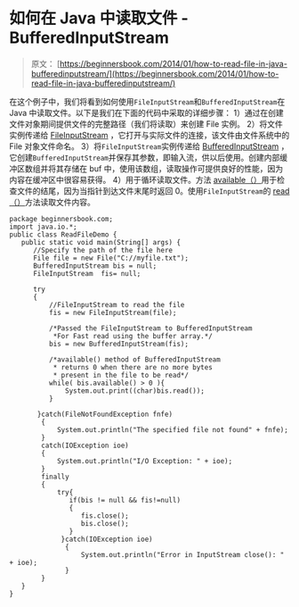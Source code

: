 # 如何在 Java 中读取文件 - BufferedInputStream

> 原文： [https://beginnersbook.com/2014/01/how-to-read-file-in-java-bufferedinputstream/](https://beginnersbook.com/2014/01/how-to-read-file-in-java-bufferedinputstream/)

在这个例子中，我们将看到如何使用`FileInputStream`和`BufferedInputStream`在 Java 中读取文件。以下是我们在下面的代码中采取的详细步骤：
1）通过在创建文件对象期间提供文件的完整路径（我们将读取）来创建 File 实例。
2）将文件实例传递给 [FileInputStream](https://docs.oracle.com/javase/7/docs/api/java/io/FileInputStream.html#FileInputStream(java.io.File)) ，它打开与实际文件的连接，该文件由文件系统中的 File 对象文件命名。
3）将`FileInputStream`实例传递给 [BufferedInputStream](https://docs.oracle.com/javase/7/docs/api/java/io/BufferedInputStream.html#BufferedInputStream(java.io.InputStream)) ，它创建`BufferedInputStream`并保存其参数，即输入流，供以后使用。创建内部缓冲区数组并将其存储在 buf 中，使用该数组，读取操作可提供良好的性能，因为内容在缓冲区中很容易获得。
4）用于循环读取文件。方法 [available（）](https://docs.oracle.com/javase/7/docs/api/java/io/BufferedInputStream.html#available())用于检查文件的结尾，因为当指针到达文件末尾时返回 0。使用`FileInputStream`的 [read（）](https://docs.oracle.com/javase/7/docs/api/java/io/FileInputStream.html#read())方法读取文件内容。

```
package beginnersbook.com;
import java.io.*;
public class ReadFileDemo {
   public static void main(String[] args) {         
      //Specify the path of the file here
      File file = new File("C://myfile.txt");
      BufferedInputStream bis = null;
      FileInputStream  fis= null;

      try
      {
          //FileInputStream to read the file
          fis = new FileInputStream(file);

          /*Passed the FileInputStream to BufferedInputStream
           *For Fast read using the buffer array.*/
          bis = new BufferedInputStream(fis);

          /*available() method of BufferedInputStream
           * returns 0 when there are no more bytes
           * present in the file to be read*/
          while( bis.available() > 0 ){             	
              System.out.print((char)bis.read());
          }

       }catch(FileNotFoundException fnfe)
        {
            System.out.println("The specified file not found" + fnfe);
        }
        catch(IOException ioe)
        {
            System.out.println("I/O Exception: " + ioe); 
        }
        finally
        {
            try{
               if(bis != null && fis!=null)
               {
       	          fis.close();
                  bis.close();
               }      
             }catch(IOException ioe)
              {
                  System.out.println("Error in InputStream close(): " + ioe);
              }         
        }
   }    
}
```